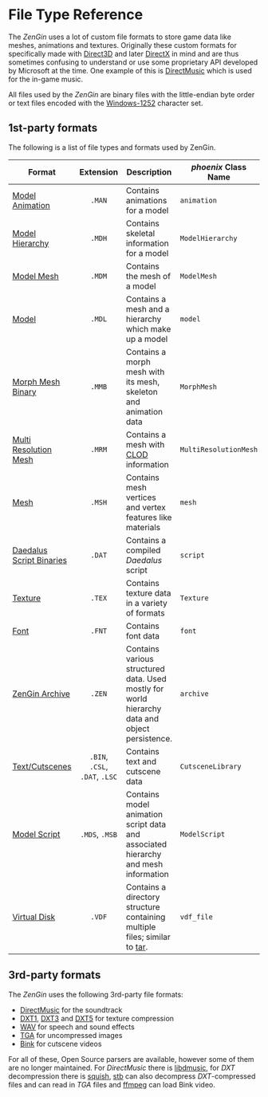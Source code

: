 # File Type Reference

The *ZenGin* uses a lot of custom file formats to store game data like meshes, animations and textures. Originally these
custom formats for specifically made with [Direct3D](https://en.wikipedia.org/wiki/Direct3D#Direct3D_8.0) and later
[DirectX](https://en.wikipedia.org/wiki/DirectX#DirectX_9) in mind and are thus sometimes confusing to understand or
use some proprietary API developed by Microsoft at the time. One example of this is
[DirectMusic](https://en.wikipedia.org/wiki/DirectMusic) which is used for the in-game music.

All files used by the *ZenGin* are binary files with the little-endian byte order or text files encoded with the
[Windows-1252](https://en.wikipedia.org/wiki/Windows-1252) character set.

## 1st-party formats

The following is a list of file types and formats used by ZenGin.

| Format                                                    |           Extension            | Description                                                                                                                | _phoenix_ Class Name  |
|-----------------------------------------------------------|:------------------------------:|----------------------------------------------------------------------------------------------------------------------------|-----------------------|
| [Model Animation](formats/animation.md)                   |             `.MAN`             | Contains animations for a model                                                                                            | `animation`           |
| [Model Hierarchy](formats/model-hierarchy.md)             |             `.MDH`             | Contains skeletal information for a model                                                                                  | `ModelHierarchy`      |
| [Model Mesh](formats/model-mesh.md)                       |             `.MDM`             | Contains the mesh of a model                                                                                               | `ModelMesh`           |
| [Model](formats/model.md)                                 |             `.MDL`             | Contains a mesh and a hierarchy which make up a model                                                                      | `model`               |
| [Morph Mesh Binary](formats/morph-mesh-binary.md)         |             `.MMB`             | Contains a morph mesh with its mesh, skeleton and animation data                                                           | `MorphMesh`           |
| [Multi Resolution Mesh](formats/multi-resolution-mesh.md) |             `.MRM`             | Contains a mesh with [CLOD](https://en.wikipedia.org/wiki/Level_of_detail_(computer_graphics)) information                 | `MultiResolutionMesh` |
| [Mesh](formats/mesh.md)                                   |             `.MSH`             | Contains mesh vertices and vertex features like materials                                                                  | `mesh`                |
| [Daedalus Script Binaries](scripting/script.md)           |             `.DAT`             | Contains a compiled _Daedalus_ script                                                                                      | `script`              |
| [Texture](formats/texture.md)                             |             `.TEX`             | Contains texture data in a variety of formats                                                                              | `Texture`             |
| [Font](formats/font.md)                                   |             `.FNT`             | Contains font data                                                                                                         | `font`                |
| [ZenGin Archive](formats/archive.md)                      |             `.ZEN`             | Contains various structured data. Used mostly for world hierarchy data and object persistence.                             | `archive`             |
| [Text/Cutscenes](formats/cutscene.md)                     | `.BIN`, `.CSL`, `.DAT`, `.LSC` | Contains text and cutscene data                                                                                            | `CutsceneLibrary`     |
| [Model Script](formats/model-script.md)                   |         `.MDS`, `.MSB`         | Contains model animation script data and associated hierarchy and mesh information                                         | `ModelScript`         |
| [Virtual Disk](formats/vdf.md)                            |             `.VDF`             | Contains a directory structure containing multiple files; similar to [tar](https://en.wikipedia.org/wiki/Tar_(computing)). | `vdf_file`            |

## 3rd-party formats

The *ZenGin* uses the following 3rd-party file formats:

* [DirectMusic](https://en.wikipedia.org/wiki/DirectMusic) for the soundtrack
* [DXT1](https://en.wikipedia.org/wiki/S3_Texture_Compression#DXT1),
  [DXT3](https://en.wikipedia.org/wiki/S3_Texture_Compression#DXT2_and_DXT3)
  and [DXT5](https://en.wikipedia.org/wiki/S3_Texture_Compression#DXT4_and_DXT5) for texture compression
* [WAV](https://en.wikipedia.org/wiki/WAV) for speech and sound effects
* [TGA](https://en.wikipedia.org/wiki/Truevision_TGA) for uncompressed images
* [Bink](http://www.radgametools.com/bnkmain.htm) for cutscene videos

For all of these, Open Source parsers are available, however some of them are no longer maintained. For *DirectMusic*
there is [libdmusic](https://github.com/libdmusic/libdmusic), for *DXT* decompression there is
[squish](https://sourceforge.net/projects/libsquish/), [stb](https://github.com/nothings/stb) can also decompress
*DXT*-compressed files and can read in *TGA* files and [ffmpeg](https://github.com/FFmpeg/FFmpeg) can load Bink video.
